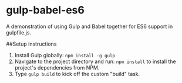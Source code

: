 # gulp-babel-es6
A demonstration of using Gulp and Babel together for ES6 support in gulpfile.js.

##Setup instructions
1) Install Gulp globally: `npm install -g gulp`
2) Navigate to the project directory and run: `npm install` to install the project's dependencies from NPM.
3) Type `gulp build` to kick off the custom "build" task.